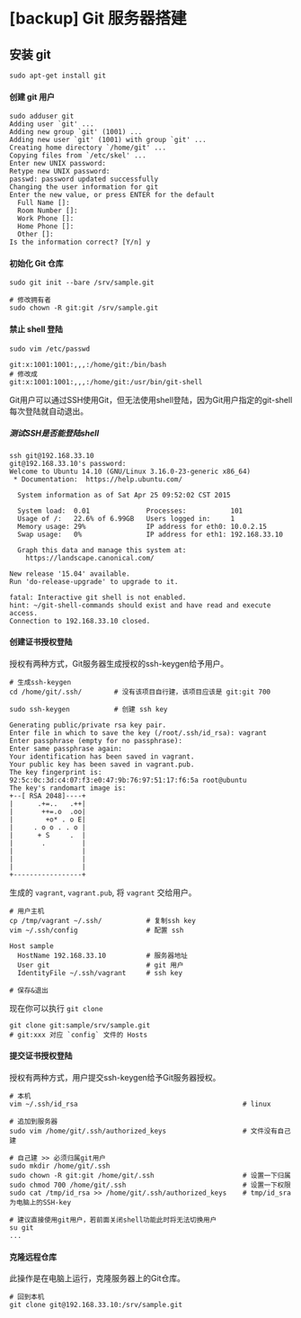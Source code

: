 <!-- title: [backup] Git 服务器搭建 -->
<!-- author: <David Jones qowera@qq.com> -->
<!-- update: 2015年04月25日12:51:19 -->

# [backup] Git 服务器搭建

## 安装 git

```
sudo apt-get install git
```

#### 创建 git 用户

```
sudo adduser git
Adding user `git' ...
Adding new group `git' (1001) ...
Adding new user `git' (1001) with group `git' ...
Creating home directory `/home/git' ...
Copying files from `/etc/skel' ...
Enter new UNIX password:
Retype new UNIX password:
passwd: password updated successfully
Changing the user information for git
Enter the new value, or press ENTER for the default
  Full Name []:
  Room Number []:
  Work Phone []:
  Home Phone []:
  Other []:
Is the information correct? [Y/n] y
```

#### 初始化 Git 仓库

```
sudo git init --bare /srv/sample.git

# 修改拥有者
sudo chown -R git:git /srv/sample.git 
```

#### 禁止 shell 登陆

```
sudo vim /etc/passwd

git:x:1001:1001:,,,:/home/git:/bin/bash
# 修改成
git:x:1001:1001:,,,:/home/git:/usr/bin/git-shell
```

Git用户可以通过SSH使用Git，但无法使用shell登陆，因为Git用户指定的git-shell每次登陆就自动退出。

##### 测试SSH是否能登陆shell
```
ssh git@192.168.33.10
git@192.168.33.10's password:
Welcome to Ubuntu 14.10 (GNU/Linux 3.16.0-23-generic x86_64)
 * Documentation:  https://help.ubuntu.com/

  System information as of Sat Apr 25 09:52:02 CST 2015

  System load:  0.01              Processes:           101
  Usage of /:   22.6% of 6.99GB   Users logged in:     1
  Memory usage: 29%               IP address for eth0: 10.0.2.15
  Swap usage:   0%                IP address for eth1: 192.168.33.10

  Graph this data and manage this system at:
    https://landscape.canonical.com/

New release '15.04' available.
Run 'do-release-upgrade' to upgrade to it.

fatal: Interactive git shell is not enabled.
hint: ~/git-shell-commands should exist and have read and execute access.
Connection to 192.168.33.10 closed.
```

#### 创建证书授权登陆
授权有两种方式，Git服务器生成授权的ssh-keygen给予用户。

```
# 生成ssh-keygen
cd /home/git/.ssh/        # 没有该项目自行建，该项目应该是 git:git 700

sudo ssh-keygen           # 创建 ssh key

Generating public/private rsa key pair.
Enter file in which to save the key (/root/.ssh/id_rsa): vagrant
Enter passphrase (empty for no passphrase):
Enter same passphrase again:
Your identification has been saved in vagrant.
Your public key has been saved in vagrant.pub.
The key fingerprint is:
92:5c:0c:3d:c4:07:f3:e0:47:9b:76:97:51:17:f6:5a root@ubuntu
The key's randomart image is:
+--[ RSA 2048]----+
|      .+=..   .++|
|       ++=.o  .oo|
|        +o* . o E|
|     . o o . . o |
|      + S     .  |
|       .         |
|                 |
|                 |
|                 |
+-----------------+
```

生成的 `vagrant`, `vagrant.pub`, 将 `vagrant` 交给用户。

```
# 用户主机
cp /tmp/vagrant ~/.ssh/           # 复制ssh key
vim ~/.ssh/config                 # 配置 ssh

Host sample
  HostName 192.168.33.10          # 服务器地址
  User git                        # git 用户
  IdentityFile ~/.ssh/vagrant     # ssh key

# 保存&退出
```

现在你可以执行 `git clone`
```
git clone git:sample/srv/sample.git
# git:xxx 对应 `config` 文件的 Hosts
```

#### 提交证书授权登陆
授权有两种方式，用户提交ssh-keygen给予Git服务器授权。

```
# 本机
vim ~/.ssh/id_rsa                                         # linux

# 追加到服务器
sudo vim /home/git/.ssh/authorized_keys                   # 文件没有自己建

# 自己建 >> 必须归属git用户
sudo mkdir /home/git/.ssh
sudo chown -R git:git /home/git/.ssh                      # 设置一下归属
sudo chmod 700 /home/git/.ssh                             # 设置一下权限
sudo cat /tmp/id_rsa >> /home/git/.ssh/authorized_keys    # tmp/id_sra 为电脑上的SSH-key

# 建议直接使用git用户，若前面关闭shell功能此时将无法切换用户
su git
...
```

#### 克隆远程仓库

此操作是在电脑上运行，克隆服务器上的Git仓库。

```
# 回到本机
git clone git@192.168.33.10:/srv/sample.git
```

